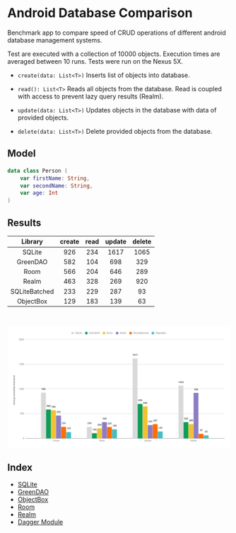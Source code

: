 # Android Database Comparison

Benchmark app to compare speed of CRUD operations of different android database management systems.

Test are executed with a collection of 10000 objects. Execution times are averaged between 10 runs. Tests were run on the Nexus 5X.

- ```create(data: List<T>)``` Inserts list of objects into database.

- ```read(): List<T>``` Reads all objects from the database. Read is coupled with access to prevent lazy query results (Realm).

- ```update(data: List<T>)``` Updates objects in the database with data of provided objects.

- ```delete(data: List<T>)``` Delete provided objects from the database.

## Model

```kotlin
data class Person (
    var firstName: String,
    var secondName: String,
    var age: Int
)
```

## Results

|Library|create|read|update|delete|
|:---:|:---:|:---:|:---:|:---:|
|SQLite|926|234|1617|1065|
|GreenDAO|582|104|698|329|
|Room|566|204|646|289|
|Realm|463|328|269|920|
|SQLiteBatched|233|229|287|93|
|ObjectBox|129|183|139|63|

<br>

![Results][results]

## Index
- [SQLite]
- [GreenDAO]
- [ObjectBox]
- [Room]
- [Realm]
- [Dagger Module]



[results]: dev_files/Results.png

[SQLite]: https://github.com/Razeeman/Android-Database-Comparison/tree/master/app/src/main/java/com/example/database/comparison/dbms/sqlite
[GreenDAO]: https://github.com/Razeeman/Android-Database-Comparison/tree/master/app/src/main/java/com/example/database/comparison/dbms/greendao
[ObjectBox]: https://github.com/Razeeman/Android-Database-Comparison/tree/master/app/src/main/java/com/example/database/comparison/dbms/objectbox
[Room]: https://github.com/Razeeman/Android-Database-Comparison/tree/master/app/src/main/java/com/example/database/comparison/dbms/room
[Realm]: https://github.com/Razeeman/Android-Database-Comparison/tree/master/app/src/main/java/com/example/database/comparison/dbms/realm
[Dagger Module]: https://github.com/Razeeman/Android-Database-Comparison/blob/master/app/src/main/java/com/example/database/comparison/di/AppModule.kt
